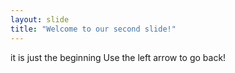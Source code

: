 ```yaml
---
layout: slide
title: "Welcome to our second slide!"
---
```

it is just the beginning
Use the left arrow to go back!

